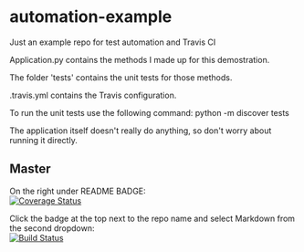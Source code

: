 # automation-example
Just an example repo for test automation and Travis CI

Application.py contains the methods I made up for this demostration.

The folder 'tests' contains the unit tests for those methods.

.travis.yml contains the Travis configuration.

To run the unit tests use the following command:
python -m discover tests

The application itself doesn't really do anything, so don't worry about running it directly.

## Master
On the right under README BADGE:  
[![Coverage Status](https://coveralls.io/repos/github/Plantalytics/automation-example/badge.svg?branch=master)](https://coveralls.io/github/Plantalytics/automation-example?branch=master)

Click the badge at the top next to the repo name and select Markdown from the second dropdown:  
[![Build Status](https://travis-ci.org/Plantalytics/automation-example.svg?branch=master)](https://travis-ci.org/Plantalytics/automation-example)
